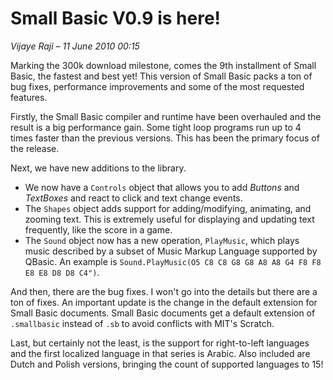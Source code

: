 # Small Basic V0.9 is here!

*Vijaye Raji &ndash; 11 June 2010 00:15*

Marking the 300k download milestone, comes the 9th installment of Small
Basic, the fastest and best yet! This version of Small Basic packs a ton
of bug fixes, performance improvements and some of the most requested
features.

Firstly, the Small Basic compiler and runtime have been overhauled and
the result is a big performance gain. Some tight loop programs run up to
4 times faster than the previous versions. This has been the primary
focus of the release.

Next, we have new additions to the library.

- We now have a `Controls` object that allows you to add *Buttons* and
  *TextBoxes* and react to click and text change events.
- The `Shapes` object adds support for adding/modifying, animating, and
  zooming text. This is extremely useful for displaying and updating text
  frequently, like the score in a game.
- The `Sound` object now has a new operation, `PlayMusic`, which plays
  music described by a subset of Music Markup Language supported by
  QBasic. An example is `Sound.PlayMusic(O5 C8 C8 G8 G8 A8 A8 G4 F8 F8 
  E8 E8 D8 D8 C4")`.
  
And then, there are the bug fixes. I won't go into the details but there
are a ton of fixes. An important update is the change in the default
extension for Small Basic documents. Small Basic documents get a default
extension of `.smallbasic` instead of `.sb` to avoid conflicts with MIT's
Scratch.

Last, but certainly not the least, is the support for right-to-left languages
and the first localized language in that series is Arabic. Also included are
Dutch and Polish versions, bringing the count of supported languages to 15!